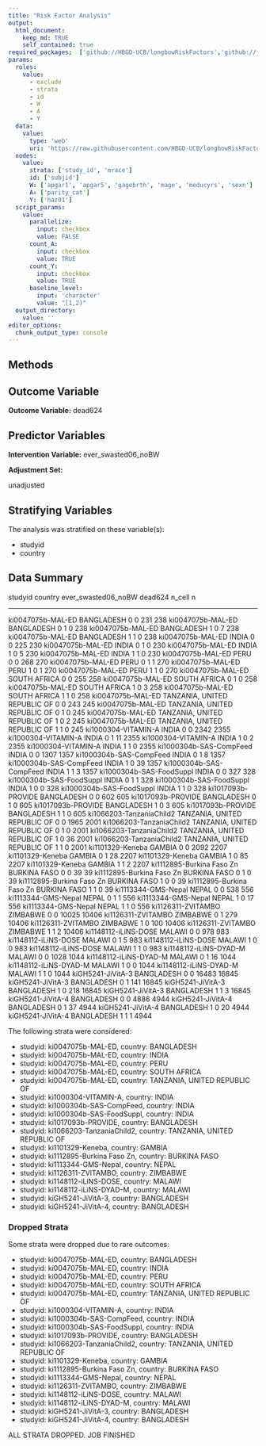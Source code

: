 ```yaml
---
title: "Risk Factor Analysis"
output: 
  html_document:
    keep_md: TRUE
    self_contained: true
required_packages:  ['github://HBGD-UCB/longbowRiskFactors','github://jeremyrcoyle/skimr@vector_types', 'github://tlverse/delayed']
params:
  roles:
    value:
      - exclude
      - strata
      - id
      - W
      - A
      - Y
  data: 
    value: 
      type: 'web'
      uri: 'https://raw.githubusercontent.com/HBGD-UCB/longbowRiskFactors/master/inst/sample_data/birthwt_data.rdata'
  nodes:
    value:
      strata: ['study_id', 'mrace']
      id: ['subjid']
      W: ['apgar1', 'apgar5', 'gagebrth', 'mage', 'meducyrs', 'sexn']
      A: ['parity_cat']
      Y: ['haz01']
  script_params:
    value:
      parallelize:
        input: checkbox
        value: FALSE
      count_A:
        input: checkbox
        value: TRUE
      count_Y:
        input: checkbox
        value: TRUE        
      baseline_level:
        input: 'character'
        value: "[1,2)"
  output_directory:
    value: ''
editor_options: 
  chunk_output_type: console
---
```








## Methods
## Outcome Variable

**Outcome Variable:** dead624

## Predictor Variables

**Intervention Variable:** ever_swasted06_noBW

**Adjustment Set:**

unadjusted

## Stratifying Variables

The analysis was stratified on these variable(s):

* studyid
* country

## Data Summary

studyid                     country                        ever_swasted06_noBW    dead624   n_cell       n
--------------------------  -----------------------------  --------------------  --------  -------  ------
ki0047075b-MAL-ED           BANGLADESH                     0                            0      231     238
ki0047075b-MAL-ED           BANGLADESH                     0                            1        0     238
ki0047075b-MAL-ED           BANGLADESH                     1                            0        7     238
ki0047075b-MAL-ED           BANGLADESH                     1                            1        0     238
ki0047075b-MAL-ED           INDIA                          0                            0      225     230
ki0047075b-MAL-ED           INDIA                          0                            1        0     230
ki0047075b-MAL-ED           INDIA                          1                            0        5     230
ki0047075b-MAL-ED           INDIA                          1                            1        0     230
ki0047075b-MAL-ED           PERU                           0                            0      268     270
ki0047075b-MAL-ED           PERU                           0                            1        1     270
ki0047075b-MAL-ED           PERU                           1                            0        1     270
ki0047075b-MAL-ED           PERU                           1                            1        0     270
ki0047075b-MAL-ED           SOUTH AFRICA                   0                            0      255     258
ki0047075b-MAL-ED           SOUTH AFRICA                   0                            1        0     258
ki0047075b-MAL-ED           SOUTH AFRICA                   1                            0        3     258
ki0047075b-MAL-ED           SOUTH AFRICA                   1                            1        0     258
ki0047075b-MAL-ED           TANZANIA, UNITED REPUBLIC OF   0                            0      243     245
ki0047075b-MAL-ED           TANZANIA, UNITED REPUBLIC OF   0                            1        0     245
ki0047075b-MAL-ED           TANZANIA, UNITED REPUBLIC OF   1                            0        2     245
ki0047075b-MAL-ED           TANZANIA, UNITED REPUBLIC OF   1                            1        0     245
ki1000304-VITAMIN-A         INDIA                          0                            0     2342    2355
ki1000304-VITAMIN-A         INDIA                          0                            1       11    2355
ki1000304-VITAMIN-A         INDIA                          1                            0        2    2355
ki1000304-VITAMIN-A         INDIA                          1                            1        0    2355
ki1000304b-SAS-CompFeed     INDIA                          0                            0     1307    1357
ki1000304b-SAS-CompFeed     INDIA                          0                            1        8    1357
ki1000304b-SAS-CompFeed     INDIA                          1                            0       39    1357
ki1000304b-SAS-CompFeed     INDIA                          1                            1        3    1357
ki1000304b-SAS-FoodSuppl    INDIA                          0                            0      327     328
ki1000304b-SAS-FoodSuppl    INDIA                          0                            1        1     328
ki1000304b-SAS-FoodSuppl    INDIA                          1                            0        0     328
ki1000304b-SAS-FoodSuppl    INDIA                          1                            1        0     328
ki1017093b-PROVIDE          BANGLADESH                     0                            0      602     605
ki1017093b-PROVIDE          BANGLADESH                     0                            1        0     605
ki1017093b-PROVIDE          BANGLADESH                     1                            0        3     605
ki1017093b-PROVIDE          BANGLADESH                     1                            1        0     605
ki1066203-TanzaniaChild2    TANZANIA, UNITED REPUBLIC OF   0                            0     1965    2001
ki1066203-TanzaniaChild2    TANZANIA, UNITED REPUBLIC OF   0                            1        0    2001
ki1066203-TanzaniaChild2    TANZANIA, UNITED REPUBLIC OF   1                            0       36    2001
ki1066203-TanzaniaChild2    TANZANIA, UNITED REPUBLIC OF   1                            1        0    2001
ki1101329-Keneba            GAMBIA                         0                            0     2092    2207
ki1101329-Keneba            GAMBIA                         0                            1       28    2207
ki1101329-Keneba            GAMBIA                         1                            0       85    2207
ki1101329-Keneba            GAMBIA                         1                            1        2    2207
ki1112895-Burkina Faso Zn   BURKINA FASO                   0                            0       39      39
ki1112895-Burkina Faso Zn   BURKINA FASO                   0                            1        0      39
ki1112895-Burkina Faso Zn   BURKINA FASO                   1                            0        0      39
ki1112895-Burkina Faso Zn   BURKINA FASO                   1                            1        0      39
ki1113344-GMS-Nepal         NEPAL                          0                            0      538     556
ki1113344-GMS-Nepal         NEPAL                          0                            1        1     556
ki1113344-GMS-Nepal         NEPAL                          1                            0       17     556
ki1113344-GMS-Nepal         NEPAL                          1                            1        0     556
ki1126311-ZVITAMBO          ZIMBABWE                       0                            0    10025   10406
ki1126311-ZVITAMBO          ZIMBABWE                       0                            1      279   10406
ki1126311-ZVITAMBO          ZIMBABWE                       1                            0      100   10406
ki1126311-ZVITAMBO          ZIMBABWE                       1                            1        2   10406
ki1148112-iLiNS-DOSE        MALAWI                         0                            0      978     983
ki1148112-iLiNS-DOSE        MALAWI                         0                            1        5     983
ki1148112-iLiNS-DOSE        MALAWI                         1                            0        0     983
ki1148112-iLiNS-DOSE        MALAWI                         1                            1        0     983
ki1148112-iLiNS-DYAD-M      MALAWI                         0                            0     1028    1044
ki1148112-iLiNS-DYAD-M      MALAWI                         0                            1       16    1044
ki1148112-iLiNS-DYAD-M      MALAWI                         1                            0        0    1044
ki1148112-iLiNS-DYAD-M      MALAWI                         1                            1        0    1044
kiGH5241-JiVitA-3           BANGLADESH                     0                            0    16483   16845
kiGH5241-JiVitA-3           BANGLADESH                     0                            1      141   16845
kiGH5241-JiVitA-3           BANGLADESH                     1                            0      218   16845
kiGH5241-JiVitA-3           BANGLADESH                     1                            1        3   16845
kiGH5241-JiVitA-4           BANGLADESH                     0                            0     4886    4944
kiGH5241-JiVitA-4           BANGLADESH                     0                            1       37    4944
kiGH5241-JiVitA-4           BANGLADESH                     1                            0       20    4944
kiGH5241-JiVitA-4           BANGLADESH                     1                            1        1    4944


The following strata were considered:

* studyid: ki0047075b-MAL-ED, country: BANGLADESH
* studyid: ki0047075b-MAL-ED, country: INDIA
* studyid: ki0047075b-MAL-ED, country: PERU
* studyid: ki0047075b-MAL-ED, country: SOUTH AFRICA
* studyid: ki0047075b-MAL-ED, country: TANZANIA, UNITED REPUBLIC OF
* studyid: ki1000304-VITAMIN-A, country: INDIA
* studyid: ki1000304b-SAS-CompFeed, country: INDIA
* studyid: ki1000304b-SAS-FoodSuppl, country: INDIA
* studyid: ki1017093b-PROVIDE, country: BANGLADESH
* studyid: ki1066203-TanzaniaChild2, country: TANZANIA, UNITED REPUBLIC OF
* studyid: ki1101329-Keneba, country: GAMBIA
* studyid: ki1112895-Burkina Faso Zn, country: BURKINA FASO
* studyid: ki1113344-GMS-Nepal, country: NEPAL
* studyid: ki1126311-ZVITAMBO, country: ZIMBABWE
* studyid: ki1148112-iLiNS-DOSE, country: MALAWI
* studyid: ki1148112-iLiNS-DYAD-M, country: MALAWI
* studyid: kiGH5241-JiVitA-3, country: BANGLADESH
* studyid: kiGH5241-JiVitA-4, country: BANGLADESH

### Dropped Strata

Some strata were dropped due to rare outcomes:

* studyid: ki0047075b-MAL-ED, country: BANGLADESH
* studyid: ki0047075b-MAL-ED, country: INDIA
* studyid: ki0047075b-MAL-ED, country: PERU
* studyid: ki0047075b-MAL-ED, country: SOUTH AFRICA
* studyid: ki0047075b-MAL-ED, country: TANZANIA, UNITED REPUBLIC OF
* studyid: ki1000304-VITAMIN-A, country: INDIA
* studyid: ki1000304b-SAS-CompFeed, country: INDIA
* studyid: ki1000304b-SAS-FoodSuppl, country: INDIA
* studyid: ki1017093b-PROVIDE, country: BANGLADESH
* studyid: ki1066203-TanzaniaChild2, country: TANZANIA, UNITED REPUBLIC OF
* studyid: ki1101329-Keneba, country: GAMBIA
* studyid: ki1112895-Burkina Faso Zn, country: BURKINA FASO
* studyid: ki1113344-GMS-Nepal, country: NEPAL
* studyid: ki1126311-ZVITAMBO, country: ZIMBABWE
* studyid: ki1148112-iLiNS-DOSE, country: MALAWI
* studyid: ki1148112-iLiNS-DYAD-M, country: MALAWI
* studyid: kiGH5241-JiVitA-3, country: BANGLADESH
* studyid: kiGH5241-JiVitA-4, country: BANGLADESH


ALL STRATA DROPPED. JOB FINISHED
















